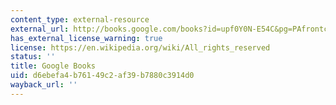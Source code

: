 ```yaml
---
content_type: external-resource
external_url: http://books.google.com/books?id=upf0Y0N-E54C&pg=PAfrontcover
has_external_license_warning: true
license: https://en.wikipedia.org/wiki/All_rights_reserved
status: ''
title: Google Books
uid: d6ebefa4-b761-49c2-af39-b7880c3914d0
wayback_url: ''
---
```

